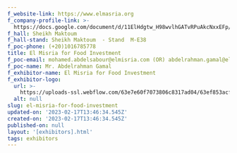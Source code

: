 ```yaml
---
f_website-link: https://www.elmasria.org
f_company-profile-link: >-
  https://docs.google.com/document/d/11ElHdgtw_H98wvlhGATvRPuAkcNxxEFp/edit?usp=share_link&ouid=111844397792848099856&rtpof=true&sd=true
f_hall: Sheikh Maktoum
f_hall-stand: Sheikh Maktoum  - Stand  M-E38
f_poc-phone: (+20)1016785778
title: El Misria for Food Investment
f_poc-email: mohamed.abdelsabour@elmisria.com (OR) abdelrahman.gamal@elmasria.org
f_poc-name: Mr. Abdelrahman Gamal
f_exhibitor-name: El Misria for Food Investment
f_exhibitor-logo:
  url: >-
    https://uploads-ssl.webflow.com/63e7e60f7073806c8317ad04/63ef853acfa2364001e00457_ZGYzZQ.jpeg
  alt: null
slug: el-misria-for-food-investment
updated-on: '2023-02-17T13:46:34.545Z'
created-on: '2023-02-17T13:46:34.545Z'
published-on: null
layout: '[exhibitors].html'
tags: exhibitors
---
```




